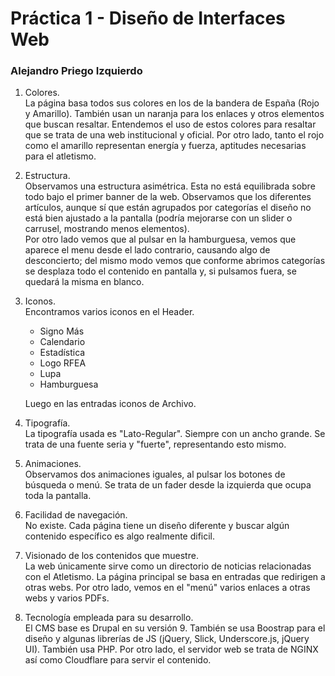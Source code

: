 # Práctica 1 - Diseño de Interfaces Web
### Alejandro Priego Izquierdo

1. Colores.  
    La página basa todos sus colores en los de la bandera de España (Rojo y Amarillo). También usan un naranja para los enlaces y otros elementos que buscan resaltar. Entendemos el uso de estos colores para resaltar que se trata de una web institucional y oficial. Por otro lado, tanto el rojo como el amarillo representan energía y fuerza, aptitudes necesarias para el atletismo.

2. Estructura.  
    Observamos una estructura asimétrica. Esta no está equilibrada sobre todo bajo el primer banner de la web. Observamos que los diferentes artículos, aunque sí que están agrupados por categorías el diseño no está bien ajustado a la pantalla (podría mejorarse con un slider o carrusel, mostrando menos elementos).  
    Por otro lado vemos que al pulsar en la hamburguesa, vemos que aparece el menu desde el lado contrario, causando algo de desconcierto; del mismo modo vemos que conforme abrimos categorías se desplaza todo el contenido en pantalla y, si pulsamos fuera, se quedará la misma en blanco.

3. Iconos.  
    Encontramos varios iconos en el Header.   
    - Signo Más  
    - Calendario  
    - Estadística
    - Logo RFEA
    - Lupa
    - Hamburguesa

    Luego en las entradas iconos de Archivo.

4. Tipografía.  
    La tipografía usada es "Lato-Regular". Siempre con un ancho grande. Se trata de una fuente seria y "fuerte", representando esto mismo.

5. Animaciones.  
    Observamos dos animaciones iguales, al pulsar los botones de búsqueda o menú. Se trata de un fader desde la izquierda que ocupa toda la pantalla.

6. Facilidad de navegación.  
    No existe. Cada página tiene un diseño diferente y buscar algún contenido específico es algo realmente dificil.

7. Visionado de los contenidos que muestre.  
    La web únicamente sirve como un directorio de noticias relacionadas con el Atletismo. La página principal se basa en entradas que redirigen a otras webs. Por otro lado, vemos en el "menú" varios enlaces a otras webs y varios PDFs.

8. Tecnología empleada para su desarrollo.  
    El CMS base es Drupal en su versión 9. También se usa Boostrap para el diseño y algunas librerías de JS (jQuery, Slick, Underscore.js, jQuery UI). También usa PHP. Por otro lado, el servidor web se trata de NGINX así como Cloudflare para servir el contenido.

